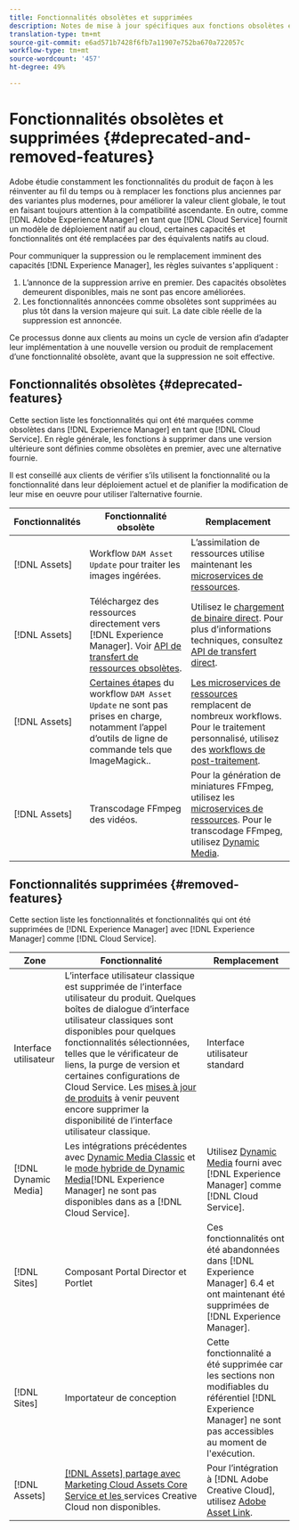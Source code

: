 ```yaml
---
title: Fonctionnalités obsolètes et supprimées
description: Notes de mise à jour spécifiques aux fonctions obsolètes et supprimées de  [!DNL Adobe Experience Manager] en tant que  [!DNL Cloud Service].
translation-type: tm+mt
source-git-commit: e6ad571b7428f6fb7a11907e752ba670a722057c
workflow-type: tm+mt
source-wordcount: '457'
ht-degree: 49%

---
```



# Fonctionnalités obsolètes et supprimées {#deprecated-and-removed-features}

Adobe étudie constamment les fonctionnalités du produit de façon à les réinventer au fil du temps ou à remplacer les fonctions plus anciennes par des variantes plus modernes, pour améliorer la valeur client globale, le tout en faisant toujours attention à la compatibilité ascendante. En outre, comme [!DNL Adobe Experience Manager] en tant que [!DNL Cloud Service] fournit un modèle de déploiement natif au cloud, certaines capacités et fonctionnalités ont été remplacées par des équivalents natifs au cloud.

Pour communiquer la suppression ou le remplacement imminent des capacités [!DNL Experience Manager], les règles suivantes s&#39;appliquent :

1. L’annonce de la suppression arrive en premier. Des capacités obsolètes demeurent disponibles, mais ne sont pas encore améliorées.
1. Les fonctionnalités annoncées comme obsolètes sont supprimées au plus tôt dans la version majeure qui suit. La date cible réelle de la suppression est annoncée.

Ce processus donne aux clients au moins un cycle de version afin d’adapter leur implémentation à une nouvelle version ou produit de remplacement d’une fonctionnalité obsolète, avant que la suppression ne soit effective.

## Fonctionnalités obsolètes {#deprecated-features}

Cette section liste les fonctionnalités qui ont été marquées comme obsolètes dans [!DNL Experience Manager] en tant que [!DNL Cloud Service]. En règle générale, les fonctions à supprimer dans une version ultérieure sont définies comme obsolètes en premier, avec une alternative fournie.

Il est conseillé aux clients de vérifier s’ils utilisent la fonctionnalité ou la fonctionnalité dans leur déploiement actuel et de planifier la modification de leur mise en oeuvre pour utiliser l’alternative fournie.

| Fonctionnalités | Fonctionnalité obsolète | Remplacement |
| ------------ | ------------------ | ----------- |
| [!DNL Assets] | Workflow `DAM Asset Update` pour traiter les images ingérées. | L’assimilation de ressources utilise maintenant les [microservices de ressources](/help/assets/asset-microservices-overview.md). |
| [!DNL Assets] | Téléchargez des ressources directement vers [!DNL Experience Manager]. Voir [API de transfert de ressources obsolètes](/help/assets/developer-reference-material-apis.md#deprecated-asset-upload-api). | Utilisez le [chargement de binaire direct](/help/assets/add-assets.md). Pour plus d’informations techniques, consultez [API de transfert direct](/help/assets/developer-reference-material-apis.md#upload-binary). |
| [!DNL Assets] | [Certaines étapes](/help/assets/developer-reference-material-apis.md#post-processing-workflows-steps) du workflow `DAM Asset Update` ne sont pas prises en charge, notamment l’appel d’outils de ligne de commande tels que ImageMagick.. | [Les microservices de ressources](/help/assets/asset-microservices-overview.md) remplacent de nombreux workflows. Pour le traitement personnalisé, utilisez des [workflows de post-traitement](/help/assets/asset-microservices-configure-and-use.md#post-processing-workflows). |
| [!DNL Assets] | Transcodage FFmpeg des vidéos. | Pour la génération de miniatures FFmpeg, utilisez les [microservices de ressources](/help/assets/asset-microservices-overview.md). Pour le transcodage FFmpeg, utilisez [Dynamic Media](/help/assets/manage-video-assets.md). |

## Fonctionnalités supprimées {#removed-features}

Cette section liste les fonctionnalités et fonctionnalités qui ont été supprimées de [!DNL Experience Manager] avec [!DNL Experience Manager] comme [!DNL Cloud Service].

| Zone | Fonctionnalité | Remplacement |
| ------------ | ------------------ | ----------- |
| Interface utilisateur | L’interface utilisateur classique est supprimée de l’interface utilisateur du produit. Quelques boîtes de dialogue d’interface utilisateur classiques sont disponibles pour quelques fonctionnalités sélectionnées, telles que le vérificateur de liens, la purge de version et certaines configurations de Cloud Service. Les [mises à jour de produits](/help/release-notes/home.md) à venir peuvent encore supprimer la disponibilité de l’interface utilisateur classique. | Interface utilisateur standard |
| [!DNL Dynamic Media] | Les intégrations précédentes avec [Dynamic Media Classic](https://experienceleague.adobe.com/docs/experience-manager-65/administering/integration/scene7.html?lang=fr#integration) et le [mode hybride de Dynamic Media](https://experienceleague.adobe.com/docs/experience-manager-65/assets/dynamic/config-dynamic.html?lang=fr#dynamic)[!DNL Experience Manager] ne sont pas disponibles dans as a [!DNL Cloud Service]. | Utilisez [Dynamic Media](/help/assets/dynamic-media/dynamic-media.md) fourni avec [!DNL Experience Manager] comme [!DNL Cloud Service]. |
| [!DNL Sites] | Composant Portal Director et Portlet | Ces fonctionnalités ont été abandonnées dans [!DNL Experience Manager] 6.4 et ont maintenant été supprimées de [!DNL Experience Manager]. |
| [!DNL Sites] | Importateur de conception | Cette fonctionnalité a été supprimée car les sections non modifiables du référentiel [!DNL Experience Manager] ne sont pas accessibles au moment de l&#39;exécution. |
| [!DNL Assets] | [[!DNL Assets] partage avec Marketing Cloud Assets Core Service et les ](https://docs.adobe.com/content/help/fr-FR/experience-manager-65/administering/integration/configure-assets-cc-integration.html) services Creative Cloud non disponibles. | Pour l’intégration à [!DNL Adobe Creative Cloud], utilisez [Adobe Asset Link](https://helpx.adobe.com/fr/enterprise/using/adobe-asset-link.html). |
